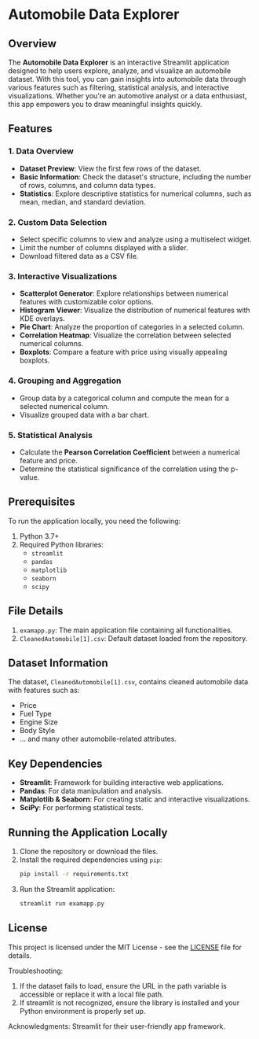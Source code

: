 # Automobile Data Explorer

## Overview
The **Automobile Data Explorer** is an interactive Streamlit application designed to help users explore, analyze, and visualize an automobile dataset. With this tool, you can gain insights into automobile data through various features such as filtering, statistical analysis, and interactive visualizations. Whether you're an automotive analyst or a data enthusiast, this app empowers you to draw meaningful insights quickly.

## Features

### 1. Data Overview
- **Dataset Preview**: View the first few rows of the dataset.
- **Basic Information**: Check the dataset's structure, including the number of rows, columns, and column data types.
- **Statistics**: Explore descriptive statistics for numerical columns, such as mean, median, and standard deviation.

### 2. Custom Data Selection
- Select specific columns to view and analyze using a multiselect widget.
- Limit the number of columns displayed with a slider.
- Download filtered data as a CSV file.

### 3. Interactive Visualizations
- **Scatterplot Generator**: Explore relationships between numerical features with customizable color options.
- **Histogram Viewer**: Visualize the distribution of numerical features with KDE overlays.
- **Pie Chart**: Analyze the proportion of categories in a selected column.
- **Correlation Heatmap**: Visualize the correlation between selected numerical columns.
- **Boxplots**: Compare a feature with price using visually appealing boxplots.

### 4. Grouping and Aggregation
- Group data by a categorical column and compute the mean for a selected numerical column.
- Visualize grouped data with a bar chart.

### 5. Statistical Analysis
- Calculate the **Pearson Correlation Coefficient** between a numerical feature and price.
- Determine the statistical significance of the correlation using the p-value.

## Prerequisites
To run the application locally, you need the following:
1. Python 3.7+
2. Required Python libraries:
   - `streamlit`
   - `pandas`
   - `matplotlib`
   - `seaborn`
   - `scipy`

## File Details
1. `examapp.py`: The main application file containing all functionalities.
2. `CleanedAutomobile[1].csv`: Default dataset loaded from the repository.

## Dataset Information
The dataset, `CleanedAutomobile[1].csv`, contains cleaned automobile data with features such as:
- Price
- Fuel Type
- Engine Size
- Body Style
- ... and many other automobile-related attributes.

## Key Dependencies
- **Streamlit**: Framework for building interactive web applications.
- **Pandas**: For data manipulation and analysis.
- **Matplotlib & Seaborn**: For creating static and interactive visualizations.
- **SciPy**: For performing statistical tests.

## Running the Application Locally
1. Clone the repository or download the files.
2. Install the required dependencies using `pip`:
   ```bash
   pip install -r requirements.txt
   ```
3. Run the Streamlit application:
   ```bash
   streamlit run examapp.py
   ```

## License
This project is licensed under the MIT License - see the [LICENSE](LICENSE) file for details.

   
Troubleshooting:
1. If the dataset fails to load, ensure the URL in the path variable is accessible or replace it with a local file path.
2. If streamlit is not recognized, ensure the library is installed and your Python environment is properly set up.

Acknowledgments: 
  Streamlit for their user-friendly app framework.
